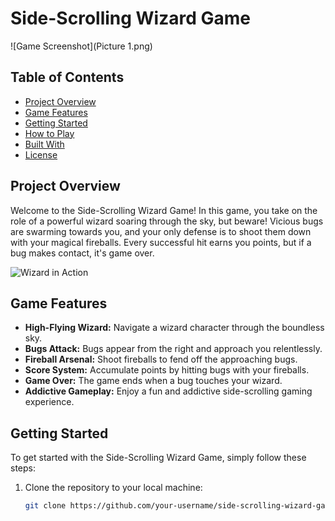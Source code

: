 # Side-Scrolling Wizard Game

![Game Screenshot](Picture 1.png)

## Table of Contents
- [Project Overview](#project-overview)
- [Game Features](#game-features)
- [Getting Started](#getting-started)
- [How to Play](#how-to-play)
- [Built With](#built-with)
- [License](#license)

## Project Overview
Welcome to the Side-Scrolling Wizard Game! In this game, you take on the role of a powerful wizard soaring through the sky, but beware! Vicious bugs are swarming towards you, and your only defense is to shoot them down with your magical fireballs. Every successful hit earns you points, but if a bug makes contact, it's game over.

![Wizard in Action](wizard-screenshot.png)

## Game Features
- **High-Flying Wizard:** Navigate a wizard character through the boundless sky.
- **Bugs Attack:** Bugs appear from the right and approach you relentlessly.
- **Fireball Arsenal:** Shoot fireballs to fend off the approaching bugs.
- **Score System:** Accumulate points by hitting bugs with your fireballs.
- **Game Over:** The game ends when a bug touches your wizard.
- **Addictive Gameplay:** Enjoy a fun and addictive side-scrolling gaming experience.

## Getting Started
To get started with the Side-Scrolling Wizard Game, simply follow these steps:

1. Clone the repository to your local machine:

   ```bash
   git clone https://github.com/your-username/side-scrolling-wizard-game.git

